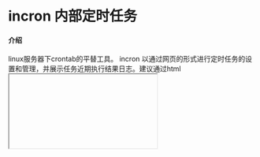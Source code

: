 # incron 内部定时任务

#### 介绍
linux服务器下crontab的平替工具。
incron 以通过网页的形式进行定时任务的设置和管理，并展示任务近期执行结果日志。建议通过html <iframe>元素嵌入到已有的管理系统中，做为原系统的一部分；也可以独立页面进行管理。




#### 安装教程
1.  创建数据表，./work/mysql.sql 文件内。
2.  编译服务
    GOOS=linux go build -o incron.xxx ./main.go
3.  运行服务
    ./incron.xxx

#### 使用说明

1.  入口页地址： http://127.0.0.1:9003/view/cron/list
2.  设置自己的任务
![image](./work/set.png)
![image](./work/list.png)


